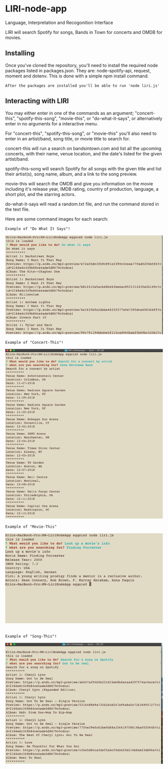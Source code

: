# LIRI-node-app

Language, Interpretation and Recogonition Interface

LIRI will search Spotify for songs, Bands in Town for concerts and OMDB for movies.

## Installing

Once you've cloned the repository, you'll need to install the required node packages listed in packages.json. They are: node-spotify-api, request, moment and dotenv. This is done with a simple npm install command.

```
After the packages are installed you'll be able to run 'node liri.js'

```

## Interacting with LIRI

You may either enter in one of the commands as an argument; "concert-this", "spotify-this-song", "movie-this", or "do-what-it-says", or alternatively enter in no arguments for a interactive menu.

For "concert-this", "spotify-this-song", or "movie-this" you'll also need to enter in an artist/band, song title, or movie title to search for.

concert-this will run a search on bandsintown.com and list all the upcoming concerts, with their name, venue location, and the date's listed for the given artist/band.


spotify-this-song will search Spotify for all songs with the given title and list their artist(s), song name, album, and a link to the song preview.

movie-this will search the OMDB and give you information on the movie including it's release year, IMDB rating, country of production, language, a short plot, and the starring actors.

do-what-it-says will read a random.txt file, and run the command stored in the text file.


Here are some command images for each search:
```
Example of "Do What It Says"!

```
![Image of Do What It Says](https://github.com/kteacherbecomescoder/HW-LiriNodeApp/blob/master/images/Search%20-%20Do%20What%20It%20Says!.png)

```
Example of "Concert-This"!

```
![Image of Concert-This](https://github.com/kteacherbecomescoder/HW-LiriNodeApp/blob/master/images/Search%20For%20Concert%20by%20Artist.png)

```
Example of "Movie-This"

```
![Image of Movie-This](https://github.com/kteacherbecomescoder/HW-LiriNodeApp/blob/master/images/Search%20for%20Movie.png)

```

Example of "Song-This"!

```
![Image of Song-This](https://github.com/kteacherbecomescoder/HW-LiriNodeApp/blob/master/images/Search%20for%20Song%20on%20Spotify.png)

